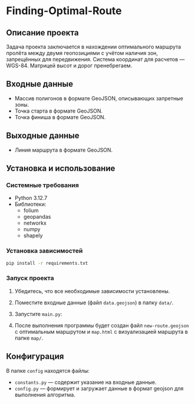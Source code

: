 # Finding-Optimal-Route

## Описание проекта

Задача проекта заключается в нахождении оптимального маршрута пролёта между двумя геопозициями с учётом наличия зон, запрещённых для передвижения. Система координат для расчетов — WGS-84. Матрицей высот и дорог пренебрегаем.

## Входные данные

- Массив полигонов в формате GeoJSON, описывающих запретные зоны.
- Точка старта в формате GeoJSON.
- Точка финиша в формате GeoJSON.

## Выходные данные

- Линия маршрута в формате GeoJSON.

## Установка и использование

### Системные требования

- Python 3.12.7
- Библиотеки:
  - folium
  - geopandas
  - networkx
  - numpy
  - shapely

### Установка зависимостей

```bash
pip install -r requirements.txt
```

### Запуск проекта

1. Убедитесь, что все необходимые зависимости установлены.
2. Поместите входные данные (файл `data.geojson`) в папку `data/`.
3. Запустите `main.py`:

4. После выполнения программы будет создан файл `new-route.geojson` с оптимальным маршрутом и `map.html` с визуализацией маршрута в папке `map/`.

## Конфигурация

В папке `config` находятся файлы:

- `constants.py` — содержит указание на входные данные.
- `config.py` — формирует и загружает данные в формат geojson для выполнения алгоритма.
